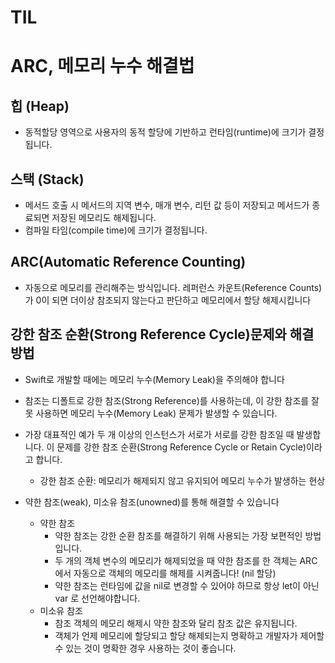 # TIL
# ARC, 메모리 누수 해결법

## 힙 (Heap)

* 동적할당 영역으로 사용자의 동적 할당에 기반하고 런타임(runtime)에 크기가 결정됩니다.

## 스택 (Stack)

* 메서드 호출 시 메서드의 지역 변수, 매개 변수, 리턴 값 등이 저장되고 메서드가 종료되면 저장된 메모리도 해제됩니다.
* 컴파일 타임(compile time)에 크기가 결정됩니다.

## ARC(Automatic Reference Counting)

* 자동으로 메모리를 관리해주는 방식입니다. 레퍼런스 카운트(Reference Counts)가 0이 되면 더이상 참조되지 않는다고 판단하고 메모리에서 할당 해제시킵니다

## 강한 참조 순환(Strong Reference Cycle)문제와 해결 방법

* Swift로 개발할 때에는 메모리 누수(Memory Leak)을 주의해야 합니다
* 참조는 디폴트로 강한 참조(Strong Reference)를 사용하는데, 이 강한 참조를 잘못 사용하면 메모리 누수(Memory Leak) 문제가 발생할 수 있습니다.
* 가장 대표적인 예가 두 개 이상의 인스턴스가 서로가 서로를 강한 참조일 때 발생합니다. 이 문제를 강한 참조 순환(Strong Reference Cycle or Retain Cycle)이라고 합니다.
    * 강한 참조 순환: 메모리가 해제되지 않고 유지되어 메모리 누수가 발생하는 현상

* 약한 참조(weak), 미소유 참조(unowned)를 통해 해결할 수 있습니다
    * 약한 참조
        * 약한 참조는 강한 순환 참조를 해결하기 위해 사용되는 가장 보편적인 방법입니다.
        * 두 개의 객체 변수의 메모리가 해제되었을 때 약한 참조를 한 객체는 ARC에서 자동으로 객체의 메모리를 해제를 시켜줍니다! (nil 할당)
        * 약한 참조는 런타임에 값을 nil로 변경할 수 있어야 하므로 항상 let이 아닌 var 로 선언해야합니다.
    * 미소유 참조
        * 참조 객체의 메모리 해제시 약한 참조와 달리 참조 값은 유지됩니다.
        * 객체가 언제 메모리에 할당되고 할당 해제되는지 명확하고 개발자가 제어할 수 있는 것이 명확한 경우 사용하는 것이 좋습니다.
